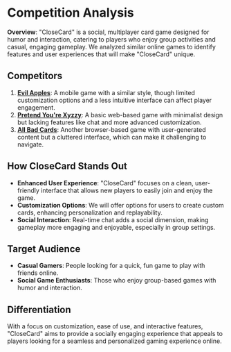 # Competition Analysis

**Overview**: "CloseCard" is a social, multiplayer card game designed for humor and interaction, catering to players who enjoy group activities and casual, engaging gameplay. We analyzed similar online games to identify features and user experiences that will make "CloseCard" unique.

## Competitors
1. **[Evil Apples](https://www.evilapples.com)**: A mobile game with a similar style, though limited customization options and a less intuitive interface can affect player engagement.
2. **[Pretend You're Xyzzy](https://pyx-1.pretendyoure.xyz/zy/)**: A basic web-based game with minimalist design but lacking features like chat and more advanced customization.
3. **[All Bad Cards](https://allbad.cards)**: Another browser-based game with user-generated content but a cluttered interface, which can make it challenging to navigate.

## How CloseCard Stands Out
- **Enhanced User Experience**: "CloseCard" focuses on a clean, user-friendly interface that allows new players to easily join and enjoy the game.
- **Customization Options**: We will offer options for users to create custom cards, enhancing personalization and replayability.
- **Social Interaction**: Real-time chat adds a social dimension, making gameplay more engaging and enjoyable, especially in group settings.

## Target Audience
- **Casual Gamers**: People looking for a quick, fun game to play with friends online.
- **Social Game Enthusiasts**: Those who enjoy group-based games with humor and interaction.

## Differentiation
With a focus on customization, ease of use, and interactive features, "CloseCard" aims to provide a socially engaging experience that appeals to players looking for a seamless and personalized gaming experience online.

